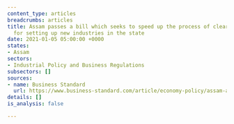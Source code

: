 ```yaml
---
content_type: articles
breadcrumbs: articles
title: Assam passes a bill which seeks to speed up the process of clearing proposals
  for setting up new industries in the state
date: 2021-01-05 05:00:00 +0000
states:
- Assam
sectors:
- Industrial Policy and Business Regulations
subsectors: []
sources:
- name: Business Standard
  url: https://www.business-standard.com/article/economy-policy/assam-assembly-passes-bill-to-clear-industrial-applications-without-delay-120123001267_1.html
details: []
is_analysis: false

---
```

